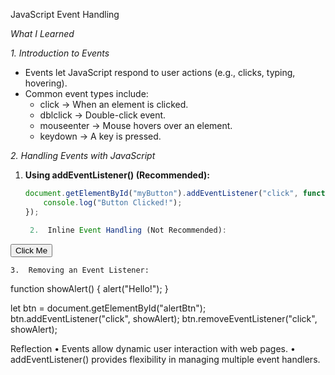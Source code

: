 JavaScript Event Handling  

*What I Learned*  

*1. Introduction to Events*  
- Events let JavaScript respond to user actions (e.g., clicks, typing, hovering).  
- Common event types include:  
  - click → When an element is clicked.  
  - dblclick → Double-click event.  
  - mouseenter → Mouse hovers over an element.  
  - keydown → A key is pressed.  


*2. Handling Events with JavaScript*  
1. **Using addEventListener() (Recommended):**  
   ```javascript
   document.getElementById("myButton").addEventListener("click", function() {
       console.log("Button Clicked!");
   });

	2.	Inline Event Handling (Not Recommended):

<button onclick="console.log('Clicked!')">Click Me</button>


	3.	Removing an Event Listener:

function showAlert() {
    alert("Hello!");
}

let btn = document.getElementById("alertBtn");
btn.addEventListener("click", showAlert);
btn.removeEventListener("click", showAlert);

Reflection
	•	Events allow dynamic user interaction with web pages.
	•	addEventListener() provides flexibility in managing multiple event handlers.

